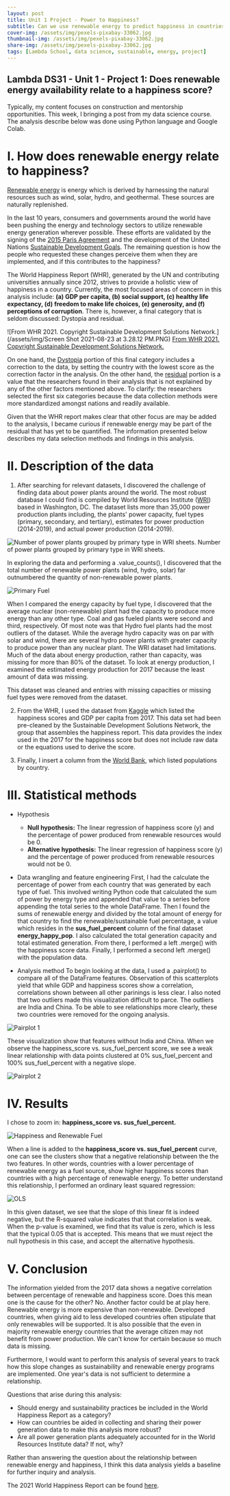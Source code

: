 ```yaml
---
layout: post
title: Unit 1 Project - Power to Happiness?
subtitle: Can we use renewable energy to predict happiness in countries?
cover-img: /assets/img/pexels-pixabay-33062.jpg
thumbnail-img: /assets/img/pexels-pixabay-33062.jpg
share-img: /assets/img/pexels-pixabay-33062.jpg
tags: [Lambda School, data science, sustainable, energy, project]
---
```


## Lambda DS31 - Unit 1 - Project 1: Does renewable energy availability relate to a happiness score?
Typically, my content focuses on construction and mentorship opportunities. This week, I bringing a post from my data science course. The analysis describe below was done using Python language and Google Colab.

# I. How does renewable energy relate to happiness?
[Renewable energy](https://www.nrdc.org/stories/renewable-energy-clean-facts#sec-whatis) is energy which is derived by harnessing the natural resources such as wind, solar, hydro, and geothermal. These sources are naturally replenished.

In the last 10 years, consumers and governments around the world have been pushing the energy and technology sectors to utilize renewable energy generation wherever possible. These efforts are validated by the signing of the [2015 Paris Agreement](https://unfccc.int/process-and-meetings/the-paris-agreement/the-paris-agreement) and the development of the United Nations [Sustainable Development Goals](https://sdgs.un.org/goals). The remaining question is how the people who requested these changes perceive them when they are implemented, and if this contributes to the happiness?

The World Happiness Report (WHR), generated by the UN and contributing universities annually since 2012, strives to provide a holistic view of happiness in a country. Currently, the most focused areas of concern in this analysis include: **(a) GDP per capita, (b) social support, (c) healthy life expectancy, (d) freedom to make life choices, (e) generosity, and (f) perceptions of corruption**. There is, however, a final category that is seldom discussed: Dystopia and residual. 

![From WHR 2021. Copyright Sustainable Development Solutions Network.](/assets/img/Screen Shot 2021-08-23 at 3.28.12 PM.PNG)
[From WHR 2021. Copyright Sustainable Development Solutions Network.](https://happiness-report.s3.amazonaws.com/2021/WHR+21.pdf)

On one hand, the [Dystopia](https://worldhappiness.report/faq/#what-is-dystopia) portion of this final category includes a correction to the data, by setting the country with the lowest score as the correction factor in the analysis. On the other hand, the [residual](https://worldhappiness.report/faq/#what-is-dystopia) portion is a value that the researchers found in their analysis that is not explained by any of the other factors mentioned above. To clarify: the researchers selected the first six categories because the data collection methods were more standardized amongst nations and readily available.

Given that the WHR report makes clear that other focus are may be added to the analysis, I became curious if renewable energy may be part of the residual that has yet to be quantified. The information presented below describes my data selection methods and findings in this analysis.

# II. Description of the data 
1. After searching for relevant datasets, I discovered the challenge of finding data about power plants around the world. The most robust database I could find is compiled by World Resources Institute ([WRI](https://datasets.wri.org/dataset/globalpowerplantdatabase)) based in Washington, DC. The dataset lists more than 35,000 power production plants including, the plants' power capacity, fuel types (primary, secondary, and tertiary), estimates for power production (2014-2019), and actual power production (2014-2019).

![Number of power plants grouped by primary type in WRI sheets.](/assets/img/World_primary_fuel.png)
Number of power plants grouped by primary type in WRI sheets.

In exploring the data and performing a .value_counts(), I discovered that the total number of renewable power plants (wind, hydro, solar) far outnumbered the quantity of non-renewable power plants.

![Primary Fuel](/assets/img/World_primary_fuel_gen_box.png)

When I compared the energy capacity by fuel type, I discovered that the average nuclear (non-renewable) plant had the capacity to produce more energy than any other type. Coal and gas fueled plants were second and third, respectively. Of most note was that Hydro fuel plants had the most outliers of the dataset. While the average hydro capacity was on par with solar and wind, there are several hydro power plants with greater capacity to produce power than any nuclear plant.
The WRI dataset had limitations. Much of the data about energy production, rather than capacity, was missing for more than 80% of the dataset. To look at energy production, I examined the estimated energy production for 2017 because the least amount of data was missing.

This dataset was cleaned and entries with missing capacities or missing fuel types were removed from the dataset.

2. From the WHR, I used the dataset from [Kaggle](https://www.kaggle.com/unsdsn/world-happiness) which listed the happiness scores and GDP per capita from 2017. This data set had been pre-cleaned by the Sustainable Development Solutions Network, the group that assembles the happiness report. This data provides the index used in the 2017 for the happiness score but does not include raw data or the equations used to derive the score.

3. Finally, I insert a column from the [World Bank](https://data.worldbank.org/indicator/SP.POP.TOTL), which listed populations by country.

# III. Statistical methods 
* Hypothesis
  * **Null hypothesis:** The linear regression of happiness score (y) and the percentage of power produced from renewable resources would be 0.
  * **Alternative hypothesis:**  The linear regression of happiness score (y) and the percentage of power produced from renewable resources would not be 0.

* Data wrangling and feature engineering
First, I had the calculate the percentage of power from each country that was generated by each type of fuel. This involved writing Python code that calculated the sum of power by energy type and appended that value to a series before appending the total series to the whole DataFrame. Then I found the sums of renewable energy and divided by the total amount of energy for that country to find the renewable/sustainable fuel percentage, a value which resides in the **sus_fuel_percent** column of the final dataset **energy_happy_pop**. I also calculated the total generation capacity and total estimated generation.
From there, I performed a left .merge() with the happiness score data. Finally, I performed a second left .merge() with the population data.

* Analysis method 
To begin looking at the data, I used a .pairplot() to compare all of the DataFrame features. Observation of this scatterplots yield that while GDP and happiness scores show a correlation, correlations shown between all other parinings is less clear. I also noted that two outliers made this visualization difficult to parce. The outliers are India and China. To be able to see relationships more clearly, these two countries were removed for the ongoing analysis.

![Pairplot 1](https://github.com/Janelle-Mills/Janelle-Mills.github.io/blob/a787dafd373959892e6c950fee047fb9573534f8/assets/img/pairplot%20outliers.png)

These visualization show that features without India and China. When we observe the happiness_score vs. sus_fuel_percent score, we see a weak linear relationship with data points clustered at 0% sus_fuel_percent  and 100% sus_fuel_percent with a negative slope.

![Pairplot 2](https://github.com/Janelle-Mills/Janelle-Mills.github.io/blob/a787dafd373959892e6c950fee047fb9573534f8/assets/img/Pairplot%20no%20outliers.png)

# IV. Results 
I chose to zoom in: **happiness_score vs. sus_fuel_percent.**

![Happiness and Renewable Fuel](/assets/img/happ_sus.png)

When a line is added to the **happiness_score vs. sus_fuel_percent** curve, one can see the clusters show that a negative relationship between the the two features. In other words, countries with a lower percentage of renewable energy as a fuel source, show higher happiness scores than countries with a high percentage of renewable energy. To better understand this relationship, I performed an ordinary least squared regression:

![OLS](https://github.com/Janelle-Mills/Janelle-Mills.github.io/blob/a787dafd373959892e6c950fee047fb9573534f8/assets/img/Screen%20Shot%202021-08-23%20at%202.49.35%20PM.png)

In this given dataset, we see that the slope of this linear fit is indeed negative, but the R-squared value indicates that that correlation is weak. When the p-value is examined, we find that its value is zero, which is less that the typical 0.05 that is accepted. This means that we must reject the null hypothesis in this case, and accept the alternative hypothesis.
 
# V. Conclusion 
The information yielded from the 2017 data shows a negative correlation between percentage of renewable and happiness score. Does this mean one is the cause for the other? No. Another factor could be at play here. Renewable energy is more expensive than non-renewable. Developed countries, when giving aid to less developed countries often stipulate that only renewables will be supported. It is also possible that the even in majority renewable energy countries that the average citizen may not benefit from power production. We can't know for certain because so much data is missing.

Furthermore, I would want to perform this analysis of several years to track how this slope changes as sustainability and renewable energy programs are implemented. One year's data is not sufficient to determine a relationship.

Questions that arise during this analysis:
* Should energy and sustainability practices be included in the World Happiness Report as a category?
* How can countries be aided in collecting and sharing their power generation data to make this analysis more robust?
* Are all power generation plants adequately accounted for in the World Resources Institute data? If not, why?

Rather than answering the question about the relationship between renewable energy and happiness, I think this data analysis yields a baseline for further inquiry and analysis.

The 2021 World Happiness Report can be found [here](https://happiness-report.s3.amazonaws.com/2021/WHR+21.pdf).
